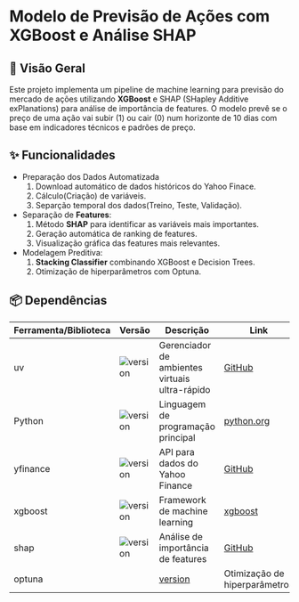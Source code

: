 # Modelo de Previsão de Ações com XGBoost e Análise SHAP

## 📌 Visão Geral

Este projeto implementa um pipeline de machine learning para previsão do mercado de ações utilizando **XGBoost** e SHAP (SHapley Additive exPlanations) para análise de importância de features. O modelo prevê se o preço de uma ação vai subir (1) ou cair (0) num horizonte de 10 dias com base em indicadores técnicos e padrões de preço.

## ✨ Funcionalidades

- Preparação dos Dados Automatizada
    1. Download automático de dados históricos do Yahoo Finace.
    2. Cálculo(Criação) de variáveis.
    3. Separção temporal dos dados(Treino, Teste, Validação).
- Separação de **Features**:
    1. Método **SHAP** para identificar as variáveis mais importantes.
    2. Geração automática de ranking de features.
    3. Visualização gráfica das features mais relevantes.
- Modelagem Preditiva:
    1. **Stacking Classifier** combinando XGBoost e Decision Trees.
    2. Otimização de hiperparâmetros com Optuna.


## 📦 Dependências

| Ferramenta/Biblioteca | Versão | Descrição | Link |
| --------------------- | ------ | --------- | ---- |
| uv | ![version](https://img.shields.io/badge/0.1.0-blue) | Gerenciador de ambientes virtuais ultra-rápido | [GitHub](https://github.com/astral-sh/uv) |
| Python | ![version](https://img.shields.io/badge/3.12.4-red) | Linguagem de programação principal | [python.org](https://www.python.org/) |
| yfinance | ![version](https://img.shields.io/badge/0.2.64-green) | API para dados do Yahoo Finance | [GitHub](https://github.com/ranaroussi/yfinance) |
| xgboost | ![version](https://img.shields.io/badge/3.0.2-yellon) | Framework de machine learning | [xgboost](https://xgboost.readthedocs.io/en/stable/#) |
| shap | ![version](https://img.shields.io/badge/0.48.0-orange) | Análise de importância de features | [GitHub](https://github.com/shap/shap) |
| optuna | |[version](ttps://img.shields.io/badge/Optuna-3.4.0-blueviolet) | Otimização de hiperparâmetros | [GitHub](https://github.com/optuna/optuna) |
